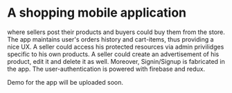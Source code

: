 # A shopping mobile application 
where sellers post their products and buyers could buy them from the store.
The app maintains user's orders history and cart-items, thus providing a nice UX.
A seller could access his protected resources via admin privilidges specific to his own products.
A seller could create an advertisement of his product, edit it and delete it as well.
Moreover, Signin/Signup is fabricated in the app.
The user-authentication is powered with firebase and redux.

Demo for the app will be uploaded soon.

